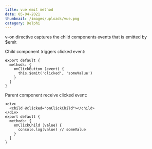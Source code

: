```yaml
---
title: vue emit method
date: 05-04-2021
thumbnail: /images/uploads/vue.png
category: Delphi
---
```


v-on directive captures the child components events that is emitted by $emit

Child component triggers clicked event:

```
export default {
  methods: {
    onClickButton (event) {
      this.$emit('clicked', 'someValue')
    }
  }
}
```
Parent component receive clicked event:

```
<div>
  <child @clicked="onClickChild"></child>
</div>
export default {
  methods: {
    onClickChild (value) {
      console.log(value) // someValue
    }
  }
}
```
